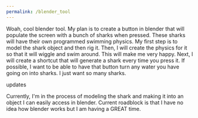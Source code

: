 ```yaml
---
permalink: /blender_tool
---
```


Woah, cool blender tool. My plan is to create a button in blender that will populate the screen with a bunch of sharks when pressed. These sharks will have their own programmed swimming physics. My first step is to model the shark object and then rig it. Then, I will create the physics for it so that it will wiggle and swim around. This will make me very happy. Next, I will create a shortcut that will generate a shark every time you press it. If possible, I want to be able to have that button turn any water you have going on into sharks. I just want so many sharks.

updates

Currently, I'm in the process of modeling the shark and making it into an object I can easily access in blender. Current roadblock is that I have no idea how blender works but I am having a GREAT time. 